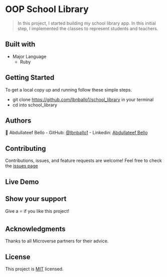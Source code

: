 # OOP School Library
> In this project, I started building my school library app. In this initial step, I implemented the classes to represent students and teachers.

## Built with
- Major Language
    - Ruby

## Getting Started

To get a local copy up and running follow these simple steps.
- git clone https://github.com/Ibnballo1/school_library in your terminal
- cd into school_library

## Authors
🧑 Abdullateef Bello
    - GitHub: [@Ibnballo1](https://github.com/Ibnballo1/)
    - Linkedin: [Abdullateef Bello](https://www.linkedin.com/in/abdullateef-bello-1b8006228/)

## Contributing
Contributions, issues, and feature requests are welcome! Feel free to check the [issues page](https://github.com/Ibnballo1/school_library/issues)

## Live Demo

## Show your support
Give a ⭐️ if you like this project!
## Acknowledgments 
Thanks to all Microverse partners for their advice.
## License
This project is [MIT](./MIT.md) licensed.
